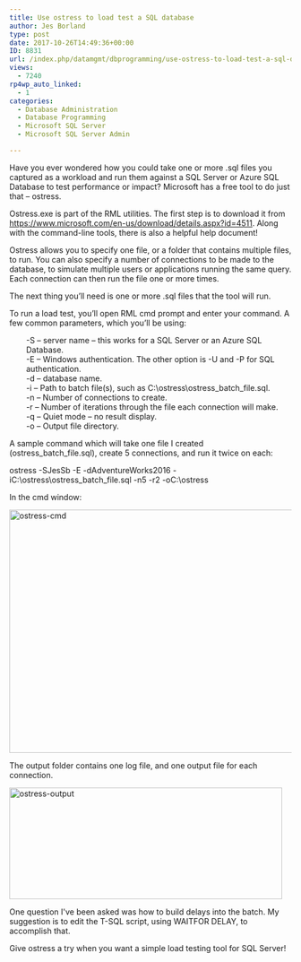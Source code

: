 ```yaml
---
title: Use ostress to load test a SQL database
author: Jes Borland
type: post
date: 2017-10-26T14:49:36+00:00
ID: 8831
url: /index.php/datamgmt/dbprogramming/use-ostress-to-load-test-a-sql-database/
views:
  - 7240
rp4wp_auto_linked:
  - 1
categories:
  - Database Administration
  - Database Programming
  - Microsoft SQL Server
  - Microsoft SQL Server Admin

---
```

Have you ever wondered how you could take one or more .sql files you captured as a workload and run them against a SQL Server or Azure SQL Database to test performance or impact? Microsoft has a free tool to do just that &#8211; ostress.

Ostress.exe is part of the RML utilities. The first step is to download it from <https://www.microsoft.com/en-us/download/details.aspx?id=4511>. Along with the command-line tools, there is also a helpful help document!

Ostress allows you to specify one file, or a folder that contains multiple files, to run. You can also specify a number of connections to be made to the database, to simulate multiple users or applications running the same query. Each connection can then run the file one or more times.

The next thing you’ll need is one or more .sql files that the tool will run.

To run a load test, you’ll open RML cmd prompt and enter your command. A few common parameters, which you’ll be using:

<p style="padding-left: 30px">
  -S – server name &#8211; this works for a SQL Server or an Azure SQL Database.<br /> -E – Windows authentication. The other option is -U and -P for SQL authentication.<br /> -d – database name.<br /> -i – Path to batch file(s), such as C:\ostress\ostress_batch_file.sql.<br /> -n – Number of connections to create.<br /> -r – Number of iterations through the file each connection will make.<br /> -q – Quiet mode – no result display.<br /> -o – Output file directory.
</p>

A sample command which will take one file I created (ostress\_batch\_file.sql), create 5 connections, and run it twice on each:
  
ostress -SJesSb -E -dAdventureWorks2016 -iC:\ostress\ostress\_batch\_file.sql -n5 -r2 -oC:\ostress

In the cmd window:

[<img class="aligncenter size-full wp-image-8832" src="/wp-content/uploads/2017/10/ostress-cmd.png" alt="ostress-cmd" width="793" height="434" srcset="/wp-content/uploads/2017/10/ostress-cmd.png 793w, /wp-content/uploads/2017/10/ostress-cmd-300x164.png 300w, /wp-content/uploads/2017/10/ostress-cmd-768x420.png 768w" sizes="(max-width: 793px) 100vw, 793px" />][1]
  
The output folder contains one log file, and one output file for each connection.

[<img class="aligncenter size-full wp-image-8833" src="/wp-content/uploads/2017/10/ostress-output.png" alt="ostress-output" width="487" height="199" srcset="/wp-content/uploads/2017/10/ostress-output.png 487w, /wp-content/uploads/2017/10/ostress-output-300x123.png 300w" sizes="(max-width: 487px) 100vw, 487px" />][2]

One question I've been asked was how to build delays into the batch. My suggestion is to edit the T-SQL script, using WAITFOR DELAY, to accomplish that.

Give ostress a try when you want a simple load testing tool for SQL Server!

 [1]: /wp-content/uploads/2017/10/ostress-cmd.png
 [2]: /wp-content/uploads/2017/10/ostress-output.png
